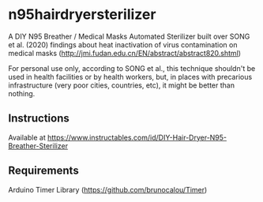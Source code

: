# n95hairdryersterilizer

A DIY N95 Breather / Medical Masks Automated Sterilizer built over SONG et al. (2020) findings about heat inactivation of virus contamination on medical masks (http://jmi.fudan.edu.cn/EN/abstract/abstract820.shtml)

For personal use only, according to SONG et al., this technique shouldn't be used in health facilities or by health workers, but, in places with precarious infrastructure (very poor cities, countries, etc), it might be better than nothing.

## Instructions

Available at https://www.instructables.com/id/DIY-Hair-Dryer-N95-Breather-Sterilizer

## Requirements

Arduino Timer Library (https://github.com/brunocalou/Timer)
